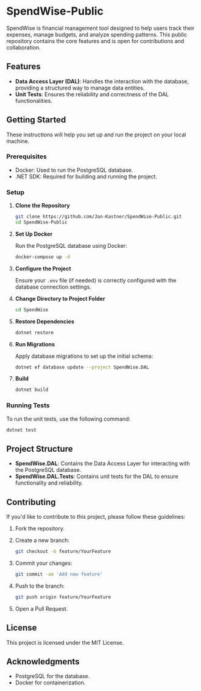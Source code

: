 # SpendWise-Public
SpendWise is financial management tool designed to help users track their expenses, manage budgets, and analyze spending patterns. This public repository contains the core features and is open for contributions and collaboration.
## Features

- **Data Access Layer (DAL)**: Handles the interaction with the database, providing a structured way to manage data entities.
- **Unit Tests**: Ensures the reliability and correctness of the DAL functionalities.

## Getting Started

These instructions will help you set up and run the project on your local machine.

### Prerequisites

- Docker: Used to run the PostgreSQL database.
- .NET SDK: Required for building and running the project.

### Setup

1. **Clone the Repository**

   ```bash
   git clone https://github.com/Jan-Kastner/SpendWise-Public.git
   cd SpendWise-Public
   ```

2. **Set Up Docker**

   Run the PostgreSQL database using Docker:

   ```bash
   docker-compose up -d
   ```

3. **Configure the Project**

   Ensure your `.env` file (if needed) is correctly configured with the database connection settings.

4. **Change Directory to Project Folder**

   ```bash
   cd SpendWise
   ```

5. **Restore Dependencies**

   ```bash
   dotnet restore
   ```

6. **Run Migrations**

   Apply database migrations to set up the initial schema:

   ```bash
   dotnet ef database update --project SpendWise.DAL
   ```

7. **Build**

   ```bash
   dotnet build
   ```

### Running Tests

To run the unit tests, use the following command:

```bash
dotnet test
```

## Project Structure

- **SpendWise.DAL**: Contains the Data Access Layer for interacting with the PostgreSQL database.
- **SpendWise.DAL.Tests**: Contains unit tests for the DAL to ensure functionality and reliability.

## Contributing

If you'd like to contribute to this project, please follow these guidelines:

1. Fork the repository.
2. Create a new branch:

   ```bash
   git checkout -b feature/YourFeature
   ```

3. Commit your changes:

   ```bash
   git commit -am 'Add new feature'
   ```

4. Push to the branch:

   ```bash
   git push origin feature/YourFeature
   ```

5. Open a Pull Request.

## License

This project is licensed under the MIT License.

## Acknowledgments

- PostgreSQL for the database.
- Docker for containerization.
